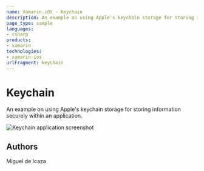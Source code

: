 ```yaml
---
name: Xamarin.iOS - Keychain
description: An example on using Apple's keychain storage for storing information securely within an application.
page_type: sample
languages:
- csharp
products:
- xamarin
technologies:
- xamarin-ios
urlFragment: keychain
---
```

# Keychain

An example on using Apple's keychain storage for storing
information securely within an application.

![Keychain application screenshot](Screenshots/Keychain.png "Keychain application screenshot")

## Authors

Miguel de Icaza
